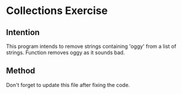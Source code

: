 # Collections Exercise

## Intention

This program intends to remove strings containing 'oggy' from a list of strings.
Function removes oggy as it sounds bad.

## Method

Don't forget to update this file after fixing the code.
